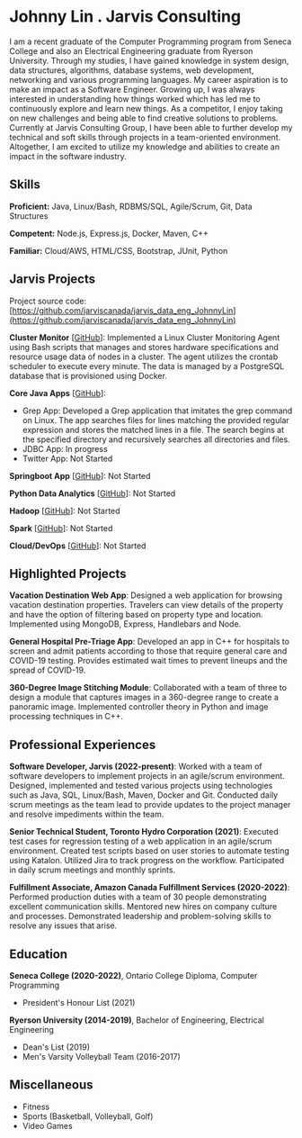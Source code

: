# Johnny Lin . Jarvis Consulting

I am a recent graduate of the Computer Programming program from Seneca College and also an Electrical Engineering graduate from Ryerson University. Through my studies, I have gained knowledge in system design, data structures, algorithms, database systems, web development, networking and various programming languages. My career aspiration is to make an impact as a Software Engineer. Growing up, I was always interested in understanding how things worked which has led me to continuously explore and learn new things. As a competitor, I enjoy taking on new challenges and being able to find creative solutions to problems. Currently at Jarvis Consulting Group, I have been able to further develop my technical and soft skills through projects in a team-oriented environment. Altogether, I am excited to utilize my knowledge and abilities to create an impact in the software industry.

## Skills

**Proficient:** Java, Linux/Bash, RDBMS/SQL, Agile/Scrum, Git, Data Structures

**Competent:** Node.js, Express.js, Docker, Maven, C++

**Familiar:** Cloud/AWS, HTML/CSS, Bootstrap, JUnit, Python

## Jarvis Projects

Project source code: [https://github.com/jarviscanada/jarvis_data_eng_JohnnyLin](https://github.com/jarviscanada/jarvis_data_eng_JohnnyLin)


**Cluster Monitor** [[GitHub](https://github.com/jarviscanada/jarvis_data_eng_JohnnyLin/tree/master/linux_sql)]: Implemented a Linux Cluster Monitoring Agent using Bash scripts that manages and stores hardware specifications and resource usage data of nodes in a cluster. The agent utilizes the crontab scheduler to execute every minute. The data is managed by a PostgreSQL database that is provisioned using Docker.

**Core Java Apps** [[GitHub](https://github.com/jarviscanada/jarvis_data_eng_JohnnyLin/tree/master/core_java)]:
      
  - Grep App: Developed a Grep application that imitates the grep command on Linux. The app searches files for lines matching the provided regular expression and stores the matched lines in a file. The search begins at the specified directory and recursively searches all directories and files.
  - JDBC App: In progress
  - Twitter App: Not Started

**Springboot App** [[GitHub](https://github.com/jarviscanada/jarvis_data_eng_JohnnyLin/tree/master/springboot)]: Not Started

**Python Data Analytics** [[GitHub](https://github.com/jarviscanada/jarvis_data_eng_JohnnyLin/tree/master/python_data_anlytics)]: Not Started

**Hadoop** [[GitHub](https://github.com/jarviscanada/jarvis_data_eng_JohnnyLin/tree/master/hadoop)]: Not Started

**Spark** [[GitHub](https://github.com/jarviscanada/jarvis_data_eng_JohnnyLin/tree/master/spark)]: Not Started

**Cloud/DevOps** [[GitHub](https://github.com/jarviscanada/jarvis_data_eng_JohnnyLin/tree/master/cloud_devops)]: Not Started


## Highlighted Projects
**Vacation Destination Web App**: Designed a web application for browsing vacation destination properties. Travelers can view details of the property and have the option of filtering based on property type and location. Implemented using MongoDB, Express, Handlebars and Node.

**General Hospital Pre-Triage App**: Developed an app in C++ for hospitals to screen and admit patients according to those that require general care and COVID-19 testing. Provides estimated wait times to prevent lineups and the spread of COVID-19.

**360-Degree Image Stitching Module**: Collaborated with a team of three to design a module that captures images in a 360-degree range to create a panoramic image. Implemented controller theory in Python and image processing techniques in C++.


## Professional Experiences

**Software Developer, Jarvis (2022-present)**: Worked with a team of software developers to implement projects in an agile/scrum environment. Designed, implemented and tested various projects using technologies such as Java, SQL, Linux/Bash, Maven, Docker and Git. Conducted daily scrum meetings as the team lead to provide updates to the project manager and resolve impediments within the team.

**Senior Technical Student, Toronto Hydro Corporation (2021)**: Executed test cases for regression testing of a web application in an agile/scrum environment. Created test scripts based on user stories to automate testing using Katalon. Utilized Jira to track progress on the workflow. Participated in daily scrum meetings and monthly sprints.

**Fulfillment Associate, Amazon Canada Fulfillment Services (2020-2022)**: Performed production duties with a team of 30 people demonstrating excellent communication skills. Mentored new hires on company culture and processes. Demonstrated leadership and problem-solving skills to resolve any issues that arise.


## Education
**Seneca College (2020-2022)**, Ontario College Diploma, Computer Programming
- President's Honour List (2021)

**Ryerson University (2014-2019)**, Bachelor of Engineering, Electrical Engineering
- Dean's List (2019)
- Men's Varsity Volleyball Team (2016-2017)


## Miscellaneous
- Fitness
- Sports (Basketball, Volleyball, Golf)
- Video Games